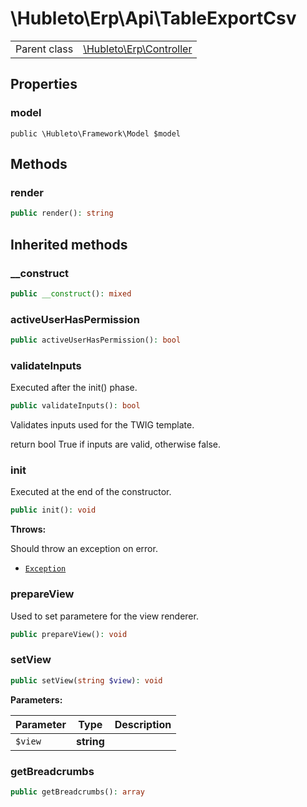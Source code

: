 
# \Hubleto\Erp\Api\TableExportCsv
<table class='table-default dense'>
<tr><td>Parent class</td><td><a href="../Controller">\Hubleto\Erp\Controller</a></td></tr></table>


## Properties

### model

`public \Hubleto\Framework\Model $model`


## Methods

### render

```php
public render(): string
```


## Inherited methods

### __construct

```php
public __construct(): mixed
```


### activeUserHasPermission

```php
public activeUserHasPermission(): bool
```


### validateInputs

Executed after the init() phase.

```php
public validateInputs(): bool
```

Validates inputs used for the TWIG template.

return bool True if inputs are valid, otherwise false.


### init

Executed at the end of the constructor.

```php
public init(): void
```

**Throws:**

Should throw an exception on error.
- [`Exception`](../../../Exception)


### prepareView

Used to set parametere for the view renderer.

```php
public prepareView(): void
```


### setView

```php
public setView(string $view): void
```

**Parameters:**

| Parameter | Type       | Description |
|-----------|------------|-------------|
| `$view`   | **string** |             |


### getBreadcrumbs

```php
public getBreadcrumbs(): array
```

